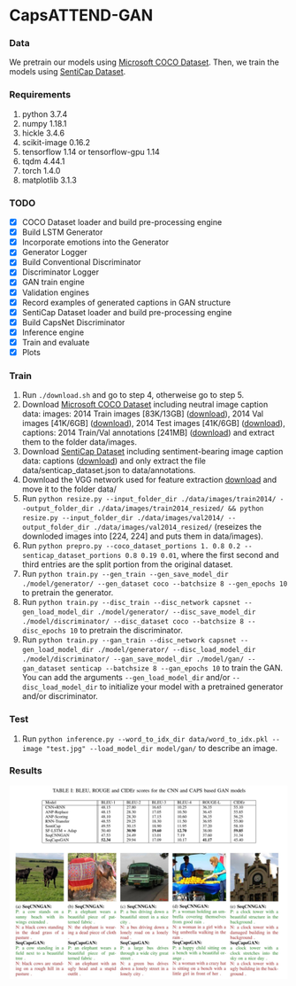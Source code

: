 # CapsATTEND-GAN
### Data
We pretrain our models using [Microsoft COCO Dataset](http://cocodataset.org/#download). 
Then, we train the models using [SentiCap Dataset](http://cm.cecs.anu.edu.au/post/senticap/).

### Requirements
1. python 3.7.4
2. numpy 1.18.1
3. hickle 3.4.6
4. scikit-image 0.16.2
5. tensorflow 1.14 or tensorflow-gpu 1.14
6. tqdm 4.44.1
7. torch 1.4.0
8. matplotlib 3.1.3

### TODO
- [x] COCO Dataset loader and build pre-processing engine
- [x] Build LSTM Generator
- [x] Incorporate emotions into the Generator
- [x] Generator Logger
- [x] Build Conventional Discriminator
- [x] Discriminator Logger
- [x] GAN train engine
- [x] Validation engines
- [x] Record examples of generated captions in GAN structure
- [x] SentiCap Dataset loader and build pre-processing engine
- [x] Build CapsNet Discriminator
- [x] Inference engine
- [x] Train and evaluate
- [x] Plots

### Train
1. Run `./download.sh` and go to step 4, otherweise go to step 5.
2. Download [Microsoft COCO Dataset](http://cocodataset.org/#download) including neutral image caption data: images: 2014 Train images [83K/13GB] ([download](http://images.cocodataset.org/zips/train2014.zip)), 2014 Val images [41K/6GB] ([download](http://images.cocodataset.org/zips/val2014.zip)), 2014 Test images [41K/6GB] ([download](http://images.cocodataset.org/zips/test2014.zip)), captions: 2014 Train/Val annotations [241MB] ([download](http://images.cocodataset.org/annotations/annotations_trainval2014.zip)) and extract them to the folder data/images.
3. Download [SentiCap Dataset](http://cm.cecs.anu.edu.au/post/senticap/) including sentiment-bearing image caption data: captions ([download](http://users.cecs.anu.edu.au/~u4534172/data/Senticap/senticap_dataset.zip)) and only extract the file data/senticap_dataset.json to data/annotations.
4. Download the VGG network used for feature extraction [download](http://www.vlfeat.org/matconvnet/models/imagenet-vgg-verydeep-19.mat) and move it to the folder data/
5. Run `python resize.py --input_folder_dir ./data/images/train2014/ --output_folder_dir ./data/images/train2014_resized/ && python resize.py --input_folder_dir ./data/images/val2014/ --output_folder_dir ./data/images/val2014_resized/` (reseizes the downloded images into [224, 224] and puts them in data/images).
6. Run `python prepro.py --coco_dataset_portions 1. 0.8 0.2 --senticap_dataset_portions 0.8 0.19 0.01`, where the first second and third entries are the split portion from the original dataset.
7. Run `python train.py --gen_train --gen_save_model_dir ./model/generator/ --gen_dataset coco --batchsize 8 --gen_epochs 10` to pretrain the generator.
8. Run `python train.py --disc_train --disc_network capsnet --gen_load_model_dir ./model/generator/ --disc_save_model_dir ./model/discriminator/ --disc_dataset coco --batchsize 8 --disc_epochs 10` to pretrain the discriminator.
9. Run `python train.py --gan_train --disc_network capsnet --gen_load_model_dir ./model/generator/ --disc_load_model_dir ./model/discriminator/ --gan_save_model_dir ./model/gan/ --gan_dataset senticap --batchsize 8 --gan_epochs 10` to train the GAN. You can add the arguments `--gen_load_model_dir` and/or `--disc_load_model_dir` to initialize your model with a pretrained generator and/or discriminator.

### Test
1. Run `python inference.py --word_to_idx_dir data/word_to_idx.pkl --image "test.jpg" --load_model_dir model/gan/` to describe an image.

### Results

![results](./results/scores_captions.jpg)

